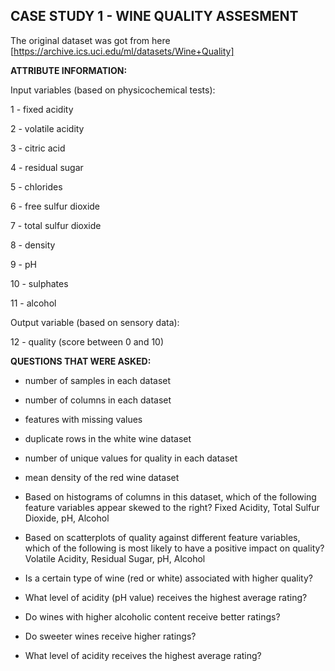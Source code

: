 ## CASE STUDY 1 - WINE QUALITY ASSESMENT
The original dataset was got from here [https://archive.ics.uci.edu/ml/datasets/Wine+Quality]


**ATTRIBUTE INFORMATION:**

Input variables (based on physicochemical tests):

1 - fixed acidity

2 - volatile acidity

3 - citric acid

4 - residual sugar

5 - chlorides

6 - free sulfur dioxide

7 - total sulfur dioxide

8 - density

9 - pH

10 - sulphates

11 - alcohol

Output variable (based on sensory data):

12 - quality (score between 0 and 10)

**QUESTIONS THAT WERE ASKED:**

* number of samples in each dataset

* number of columns in each dataset

* features with missing values

* duplicate rows in the white wine dataset

* number of unique values for quality in each dataset

* mean density of the red wine dataset

* Based on histograms of columns in this dataset, which of the following feature variables appear skewed to the right? Fixed Acidity, Total Sulfur Dioxide, pH, Alcohol

* Based on scatterplots of quality against different feature variables, which of the following is most likely to have a positive impact on quality? Volatile Acidity, Residual Sugar, pH, Alcohol

* Is a certain type of wine (red or white) associated with higher quality?

* What level of acidity (pH value) receives the highest average rating?

* Do wines with higher alcoholic content receive better ratings?

* Do sweeter wines receive higher ratings?

* What level of acidity receives the highest average rating?

